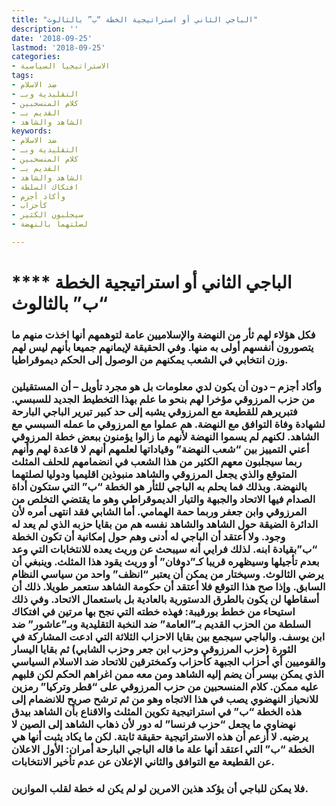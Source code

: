 ```yaml
---
title: "الباجي الثاني أو استراتيجية الخطة “ب” بالثالوث"
description: ''
date: '2018-09-25'
lastmod: '2018-09-25'
categories:
- الاستراتيجيا السياسية
tags:
- ضد الاسلام
- التقليدية وبـ
- كلام المنسحبين
- القديم بـ
- الشاهد والشاهد
keywords:
- ضد الاسلام
- التقليدية وبـ
- كلام المنسحبين
- القديم بـ
- الشاهد والشاهد
- افتكاك السلطة
- وأكاد أجزم
- كأحزاب
- سيجلبون الكثير
- لصلتهما بالنهضة

---
```

# **** **الباجي الثاني أو استراتيجية الخطة “ب” بالثالوث**

### فكل هؤلاء لهم ثأر من النهضة والإسلاميين عامة لتوهمهم أنها اخذت منهم ما يتصورون أنفسهم أولى به منها. وفي الحقيقة لإيمانهم جميعا بأنهم ليس لهم وزن انتخابي في الشعب يمكنهم من الوصول إلى الحكم ديموقراطيا.

### وأكاد أجزم – دون أن يكون لدي معلومات بل هو مجرد تأويل – أن المستقيلين من حزب المرزوقي مؤخرا لهم بنحو ما علم بهذا التخطيط الجديد للسبسي. فتبريرهم للقطيعة مع المرزوقي يشبه إلى حد كبير تبرير الباجي البارحة لشهادة وفاة التوافق مع النهضة. هم عملوا مع المرزوقي ما عمله السبسي مع الشاهد. لكنهم لم يسموا النهضة لأنهم ما زالوا يؤمنون ببعض خطة المرزوقي أعني التمييز بين “شعب النهضة” وقياداتها لعلمهم أنهم لا قاعدة لهم وأنهم ربما سيجلبون معهم الكثير من هذا الشعب في انضمامهم للحلف المثلث المتوقع والذي يجعل المرزوقي والشاهد منبوذين اقليميا ودوليا لصلتهما بالنهضة. وبذلك فما يحلم به الباجي للثأر هو الخطة “ب” التي ستكون أداة الصدام فيها الاتحاد والجبهة والتيار الديموقراطي وهو ما يقتضي التخلص من المرزوقي وابن جعفر وربما حمة الهمامي. أما الشابي فقد انتهى أمره لأن الدائرة الضيقة حول الشاهد والشاهد نفسه هم من بقايا حزبه الذي لم يعد له وجود. ولا أعتقد أن الباجي له أدنى وهم حول إمكانية أن تكون الخطة “ب”بقيادة ابنه. لذلك فرايي أنه سيبحث عن وريث يعده للانتخابات التي وعد بعدم تأجيلها وسيظهره قريبا كـ”دوفان” أو وريث يقود هذا المثلث. وينبغي أن يرضي الثالوث. وسيختار من يمكن أن يعتبر “انظف” واحد من سياسي النظام السابق. وإذا صح هذا التوقع فلا أعتقد أن حكومة الشاهد ستعمر طويلا. ذلك أن أسقاطها لن يكون بالطرق الدستورية بالعادية بل باستعمال الاتحاد. وفي ذلك استيحاء من خطط بورقيبة: فهذه خطته التي نجح بها مرتين في افتكاك السلطة من الحزب القديم بـ”العامة” ضد النخبة التقليدية وبـ”عاشور” ضد ابن يوسف. والباجي سيجمع بين بقايا الاحزاب الثلاثة التي ادعت المشاركة في الثورة (حزب المرزوقي وحزب ابن جعر وحزب الشابي) ثم بقايا اليسار والقوميين أي أحزاب الجبهة كأحزاب وكمخترقين للاتحاد ضد الاسلام السياسي الذي يمكن بيسر أن يضم إليه الشاهد ومن معه ممن اغراهم الحكم لكن قلبهم عليه ممكن. كلام المنسحبين من حزب المرزوقي على “قطر وتركيا” رمزين للانحياز النهضوي يصب في هذا الاتجاه وهو من ثم ترشح صريح للانضمام إلى هذه الخطة “ب” في استراتيجية تكوين المثلث والاقناع بأن الشاهد بيدق نهضاوي ما يجعل “حزب فرنسا” له دور لأن ذهاب الشاهد إلى الصين لا يرضيه. لا أزعم أن هذه الاستراتيجية حقيقة ثابتة. لكن ما يكاد يثبت أنها هي الخطة “ب” التي اعتقد أنها علة ما قاله الباجي البارحة أمران: الأول الاعلان عن القطيعة مع التوافق والثاني الإعلان عن عدم تأخير الانتخابات.

### فلا يمكن للباجي أن يؤكد هذين الامرين لو لم يكن له خطة لقلب الموازين.

###
